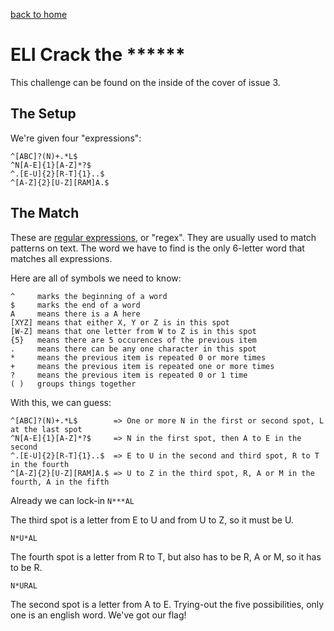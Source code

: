 [back to home](./index.html)

# ELI Crack the \*\*\*\*\*\*

This challenge can be found on the inside of the cover of issue 3.

## The Setup

We're given four "expressions":

```
^[ABC]?(N)+.*L$
^N[A-E]{1}[A-Z]*?$
^.[E-U]{2}[R-T]{1}..$
^[A-Z]{2}[U-Z][RAM]A.$
```

## The Match

These are [regular expressions](https://en.wikipedia.org/wiki/Regular_expression), or "regex".
They are usually used to match patterns on text.
The word we have to find is the only 6-letter word that matches all expressions.

Here are all of symbols we need to know:

```
^     marks the beginning of a word
$     marks the end of a word
A     means there is a A here
[XYZ] means that either X, Y or Z is in this spot
[W-Z] means that one letter from W to Z is in this spot
{5}   means there are 5 occurences of the previous item
.     means there can be any one character in this spot 
*     means the previous item is repeated 0 or more times
+     means the previous item is repeated one or more times
?     means the previous item is repeated 0 or 1 time
( )   groups things together
```

With this, we can guess:

```
^[ABC]?(N)+.*L$        => One or more N in the first or second spot, L at the last spot
^N[A-E]{1}[A-Z]*?$     => N in the first spot, then A to E in the second
^.[E-U]{2}[R-T]{1}..$  => E to U in the second and third spot, R to T in the fourth
^[A-Z]{2}[U-Z][RAM]A.$ => U to Z in the third spot, R, A or M in the fourth, A in the fifth
```

Already we can lock-in `N***AL`

The third spot is a letter from E to U and from U to Z, so it must be U.

`N*U*AL`

The fourth spot is a letter from R to T, but also has to be R, A or M, so it has to be R.

`N*URAL`

The second spot is a letter from A to E. Trying-out the five possibilities, only one is an english word. We've got our flag!